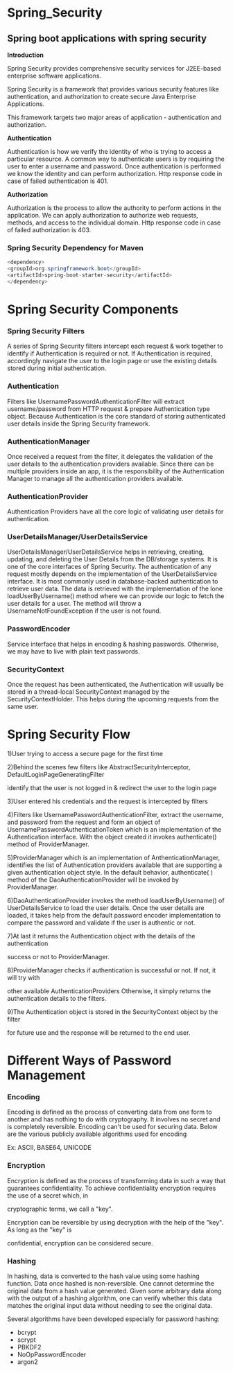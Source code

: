 # Spring_Security
## Spring boot applications with spring security

**Introduction**

Spring Security provides comprehensive security services for J2EE-based enterprise software
applications.

Spring Security is a framework that provides various security features like authentication, and authorization to create secure Java Enterprise Applications.

This framework targets two major areas of application - authentication and authorization.

**Authentication**

Authentication is how we verify the identity of who is trying to access a particular resource. A common way to authenticate users is by requiring the user to enter a username and password. Once authentication is performed we know the identity and can perform authorization. Http response code in case of failed authentication is 401.



**Authorization**

Authorization is the process to allow the authority to perform actions in the application. We can apply authorization to authorize web requests, methods, and access to the individual domain. Http response code in case of failed authorization is 403. 



### Spring Security Dependency for Maven

```java
<dependency>
<groupId>org.springframework.boot</groupId>
<artifactId>spring-boot-starter-security</artifactId>
</dependency>
```

# Spring Security Components



### Spring Security Filters

A series of Spring Security filters intercept each request & work together to identify if Authentication is required or not. If Authentication is required, accordingly navigate the user to the login page or use the existing details stored during initial authentication.

### Authentication

Filters like UsernamePasswordAuthenticationFilter will extract username/password from HTTP request & prepare Authentication type object. Because Authentication is the core standard of storing authenticated user details inside the Spring Security framework.

### AuthenticationManager

Once received a request from the filter, it delegates the validation of the user details to the authentication providers available. Since there can be multiple providers inside an app, it is the responsibility of the Authentication Manager to manage all the authentication providers available.

### AuthenticationProvider

Authentication Providers have all the core logic of validating user details for authentication.

### UserDetailsManager/UserDetailsService

UserDetailsManager/UserDetailsService helps in retrieving, creating, updating, and deleting the User Details from the DB/storage systems. It is one of the core interfaces of Spring Security. The authentication of any request mostly depends on the implementation of the UserDetailsService interface. It is most commonly used in database-backed authentication to retrieve user data. The data is retrieved with the implementation of the lone loadUserByUsername() method where we can provide our logic to fetch the user details for a user. The method will throw a UsernameNotFoundException if the user is not found.

### PasswordEncoder

Service interface that helps in encoding & hashing passwords. Otherwise, we may have to live with plain text passwords.

### SecurityContext

Once the request has been authenticated, the Authentication will usually be stored in a thread-local SecurityContext managed by the SecurityContextHolder. This helps during the upcoming requests from the same user.

# Spring Security Flow

1)User trying to access a secure page for the first time

2)Behind the scenes few filters like AbstractSecurityInterceptor, DefaultLoginPageGeneratingFilter

  identify that the user is not logged in & redirect the user to the login page

3)User entered his credentials and the request is intercepted by filters

4)Filters like UsernamePasswordAuthenticationFilter, extract the username, and password from the request and form an object of UsernamePasswordAuthenticationToken which is an implementation of the Authentication interface. With the object created it invokes authenticate() method of ProviderManager.

5)ProviderManager which is an implementation of AnthenticationManager, identifies the list of Authentication providers available that are supporting a given authentication object style. In the default behavior, authenticate( ) method of the DaoAuthenticationProvider will be invoked by ProviderManager.

6)DaoAuthenticationProvider invokes the method loadUserByUsername() of UserDetailsService to load the user details. Once the user details are loaded, it takes help from the default password encoder implementation to compare the password and validate if the user is authentic or not.

7)At last it returns the Authentication object with the details of the authentication

success or not to ProviderManager.

8)ProviderManager checks if authentication is successful or not. If not, it will try with

other available AuthenticationProviders Otherwise, it simply returns the authentication details to the filters.

9)The Authentication object is stored in the SecurityContext object by the filter

for future use and the response will be returned to the end user.



# Different Ways of Password Management



### Encoding

Encoding is defined as the process of converting data from one form to another and has nothing to do with cryptography. It involves no secret and is completely reversible. Encoding can't be used for securing data. Below are the various publicly available algorithms used for encoding

Ex: ASCII, BASE64, UNICODE

### Encryption

Encryption is defined as the process of transforming data in such a way that guarantees confidentiality. To achieve confidentiality encryption requires the use of a secret which, in

cryptographic terms, we call a "key".

Encryption can be reversible by using decryption with the help of the "key". As long as the "key" is

confidential, encryption can be considered secure.

### Hashing

In hashing, data is converted to the hash value using some hashing function. Data once hashed is non-reversible. One cannot determine the original data from a hash value generated. Given some arbitrary data along with the output of a hashing algorithm, one can verify whether this data matches the original input data without needing to see the original data.

Several algorithms have been developed especially for password hashing:

- bcrypt
- scrypt
- PBKDF2
- NoOpPasswordEncoder
- argon2

